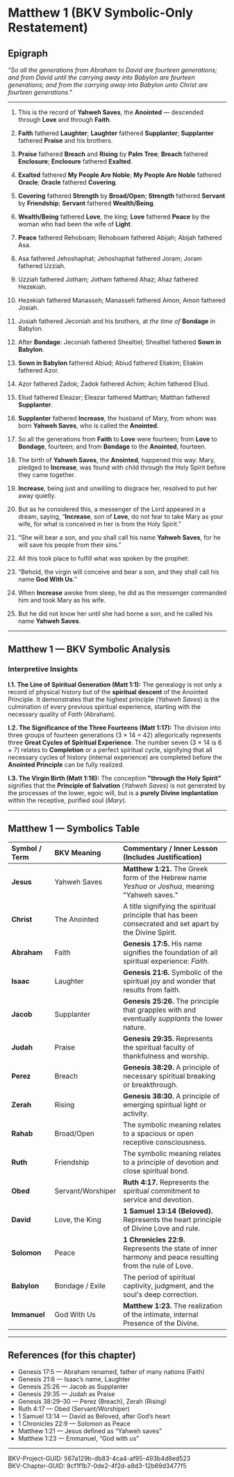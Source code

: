 # Matthew 1 (BKV Symbolic-Only Restatement)  

Epigraph
---  

_"So all the generations from Abraham to David are fourteen generations; and from David until the carrying away into Babylon are fourteen generations; and from the carrying away into Babylon unto Christ are fourteen generations."_  

---  


1. This is the record of **Yahweh Saves**, the **Anointed** — descended through **Love** and through **Faith**.  

2. **Faith** fathered **Laughter**; **Laughter** fathered **Supplanter**; **Supplanter** fathered **Praise** and his brothers.  

3. **Praise** fathered **Breach** and **Rising** by **Palm Tree**; **Breach** fathered **Enclosure**; **Enclosure** fathered **Exalted**.  

4. **Exalted** fathered **My People Are Noble**; **My People Are Noble** fathered **Oracle**; **Oracle** fathered **Covering**.  

5. **Covering** fathered **Strength** by **Broad/Open**; **Strength** fathered **Servant** by **Friendship**; **Servant** fathered **Wealth/Being**.  

6. **Wealth/Being** fathered **Love**, the king; **Love** fathered **Peace** by the woman who had been the wife of **Light**.  

7. **Peace** fathered Rehoboam; Rehoboam fathered Abijah; Abijah fathered Asa.  

8. Asa fathered Jehoshaphat; Jehoshaphat fathered Joram; Joram fathered Uzziah.  

9. Uzziah fathered Jotham; Jotham fathered Ahaz; Ahaz fathered Hezekiah.  

10. Hezekiah fathered Manasseh; Manasseh fathered Amon; Amon fathered Josiah.  

11. Josiah fathered Jeconiah and his brothers, at _the time of_ **Bondage** in Babylon.  

12. After **Bondage**: Jeconiah fathered Shealtiel; Shealtiel fathered **Sown in Babylon**.  

13. **Sown in Babylon** fathered Abiud; Abiud fathered Eliakim; Eliakim fathered Azor.  

14. Azor fathered Zadok; Zadok fathered Achim; Achim fathered Eliud.  

15. Eliud fathered Eleazar; Eleazar fathered Matthan; Matthan fathered **Supplanter**.  

16. **Supplanter** fathered **Increase**, the husband of Mary, from whom was born **Yahweh Saves**, who is called the **Anointed**.  

17. So all the generations from **Faith** to **Love** were fourteen; from **Love** to **Bondage**, fourteen; and from **Bondage** to the **Anointed**, fourteen.  

18. The birth of **Yahweh Saves**, the **Anointed**, happened this way: Mary, pledged to **Increase**, was found with child through the Holy Spirit before they came together.  

19. **Increase**, being just and unwilling to disgrace her, resolved to put her away quietly.  

20. But as he considered this, a messenger of the Lord appeared in a dream, saying, “**Increase**, son of **Love**, do not fear to take Mary as your wife, for what is conceived in her is from the Holy Spirit.”  

21. “She will bear a son, and you shall call his name **Yahweh Saves**, for he will save his people from their sins.”  

22. All this took place to fulfill what was spoken by the prophet:  

23. “Behold, the virgin will conceive and bear a son, and they shall call his name **God With Us**.”  

24. When **Increase** awoke from sleep, he did as the messenger commanded him and took Mary as his wife.  

25. But he did not know her until she had borne a son, and he called his name **Yahweh Saves**.  

---


## Matthew 1 — BKV Symbolic Analysis

### Interpretive Insights

**I.1. The Line of Spiritual Generation (Matt 1:1):** The genealogy is not only a record of physical history but of the **spiritual descent** of the Anointed Principle. It demonstrates that the highest principle (*Yahweh Saves*) is the culmination of every previous spiritual experience, starting with the necessary quality of *Faith* (Abraham).

**I.2. The Significance of the Three Fourteens (Matt 1:17):** The division into three groups of fourteen generations (3 $\times$ 14 = 42) allegorically represents three **Great Cycles of Spiritual Experience**. The number seven (3 $\times$ 14 is 6 $\times$ 7) relates to **Completion** or a perfect spiritual cycle, signifying that all necessary cycles of history (internal experience) are completed before the **Anointed Principle** can be fully realized.

**I.3. The Virgin Birth (Matt 1:18):** The conception **"through the Holy Spirit"** signifies that the **Principle of Salvation** (*Yahweh Saves*) is not generated by the processes of the lower, egoic will, but is a **purely Divine implantation** within the receptive, purified soul (*Mary*).

---

## Matthew 1 — Symbolics Table

| Symbol / Term | BKV Meaning | Commentary / Inner Lesson (Includes Justification) |
| :--- | :--- | :--- |
| **Jesus** | Yahweh Saves | **Matthew 1:21.** The Greek form of the Hebrew name *Yeshua* or *Joshua*, meaning "Yahweh saves." |
| **Christ** | The Anointed | A title signifying the spiritual principle that has been consecrated and set apart by the Divine Spirit. |
| **Abraham** | Faith | **Genesis 17:5.** His name signifies the foundation of all spiritual experience: *Faith*. |
| **Isaac** | Laughter | **Genesis 21:6.** Symbolic of the spiritual joy and wonder that results from faith. |
| **Jacob** | Supplanter | **Genesis 25:26.** The principle that grapples with and eventually *supplants* the lower nature. |
| **Judah** | Praise | **Genesis 29:35.** Represents the spiritual faculty of thankfulness and worship. |
| **Perez** | Breach | **Genesis 38:29.** A principle of necessary spiritual breaking or breakthrough. |
| **Zerah** | Rising | **Genesis 38:30.** A principle of emerging spiritual light or activity. |
| **Rahab** | Broad/Open | The symbolic meaning relates to a spacious or open receptive consciousness. |
| **Ruth** | Friendship | The symbolic meaning relates to a principle of devotion and close spiritual bond. |
| **Obed** | Servant/Worshiper | **Ruth 4:17.** Represents the spiritual commitment to service and devotion. |
| **David** | Love, the King | **1 Samuel 13:14 (Beloved).** Represents the heart principle of Divine Love and rule. |
| **Solomon** | Peace | **1 Chronicles 22:9.** Represents the state of inner harmony and peace resulting from the rule of Love. |
| **Babylon** | Bondage / Exile | The period of spiritual captivity, judgment, and the soul's deep correction. |
| **Immanuel** | God With Us | **Matthew 1:23.** The realization of the intimate, internal Presence of the Divine. |

---  


## References (for this chapter)
- Genesis 17:5 — Abraham renamed, father of many nations (Faith)  
- Genesis 21:6 — Isaac’s name, Laughter  
- Genesis 25:26 — Jacob as Supplanter  
- Genesis 29:35 — Judah as Praise  
- Genesis 38:29–30 — Perez (Breach), Zerah (Rising)  
- Ruth 4:17 — Obed (Servant/Worshiper)  
- 1 Samuel 13:14 — David as Beloved, after God’s heart  
- 1 Chronicles 22:9 — Solomon as Peace  
- Matthew 1:21 — Jesus defined as “Yahweh saves”  
- Matthew 1:23 — Emmanuel, “God with us”


---  


BKV-Project-GUID: 567a129b-db83-4ca4-af95-493b4d8ed523  
BKV-Chapter-GUID: 9cf1f1b7-0de2-4f2d-a8d3-12b69d3477f5
